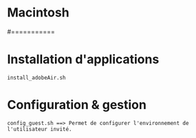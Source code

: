 # Macintosh
#===========

# Installation d'applications
	install_adobeAir.sh

# Configuration & gestion
	config_guest.sh ==>	Permet de configurer l'environnement de l'utilisateur invité.
